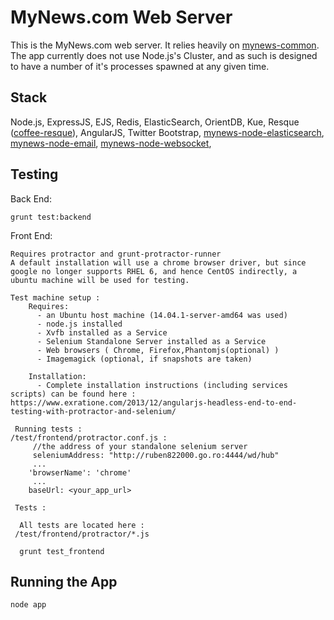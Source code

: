 MyNews.com Web Server
========

This is the MyNews.com web server.  It relies heavily on [mynews-common](https://github.com/ruben-verhagen/mynews-common).  The app currently
does not use Node.js's Cluster, and as such is designed to have a number of it's processes spawned at any given time.

Stack
----

Node.js, ExpressJS, EJS, Redis, ElasticSearch, OrientDB, Kue, Resque ([coffee-resque](https://github.com/technoweenie/coffee-resque)),
AngularJS, Twitter Bootstrap, [mynews-node-elasticsearch](https://github.com/ruben-verhagen/mynews-node-elasticsearch), [mynews-node-email](https://github.com/ruben-verhagen/mynews-node-email), [mynews-node-websocket](https://github.com/ruben-verhagen/mynews-node-websocket),


Testing
----

Back End:

    grunt test:backend

Front End:

    Requires protractor and grunt-protractor-runner
    A default installation will use a chrome browser driver, but since google no longer supports RHEL 6, and hence CentOS indirectly, a ubuntu machine will be used for testing.

    Test machine setup :
        Requires:
          - an Ubuntu host machine (14.04.1-server-amd64 was used)
          - node.js installed
          - Xvfb installed as a Service
          - Selenium Standalone Server installed as a Service
          - Web browsers ( Chrome, Firefox,Phantomjs(optional) )
          - Imagemagick (optional, if snapshots are taken)

        Installation:
          - Complete installation instructions (including services scripts) can be found here : https://www.exratione.com/2013/12/angularjs-headless-end-to-end-testing-with-protractor-and-selenium/

     Running tests :
    /test/frontend/protractor.conf.js :
         //the address of your standalone selenium server
         seleniumAddress: "http://ruben822000.go.ro:4444/wd/hub"
         ...        
        'browserName': 'chrome'
         ...
        baseUrl: <your_app_url>

     Tests :

      All tests are located here :
     /test/frontend/protractor/*.js

      grunt test_frontend   

Running the App
----

    node app
